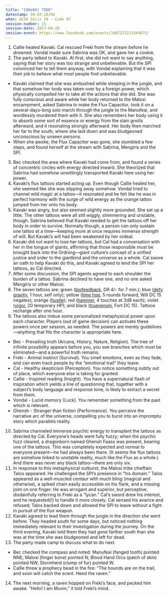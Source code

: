```yaml
---
title: "[06e04] TODO"
datestamp: 50-03-28/04
when: AC50 Solis 28 - Cudo 07
session-number: 15
session-date: 2017-04-28
session-event: https://www.facebook.com/events/1467272213344875/
---
```


1. Callie healed Kavaki. Cal rescued Freki from the stream before he drowned. Vondal made sure Sabrina was OK, and gave her a cookie.
2. The party talked to Kavaki. At first, she did not want to say anything, saying that her story was too strange and unbelievable. But the SPI convinced her to tell them anyway, with Vondal explaining that it was their job to believe what most people find unbelievable.

  * Kavaki claimed that she was ambushed while sleeping in the jungle, and that somehow her body was taken over by a foreign power, which physically compelled her to take all the actions that she did. She was fully conscious and aware while her body returned to the Malosi encampment, asked Sabrina to make the Flux Capacitor, took it on a several-days-long solo march through the jungle to the Manufeai, and wordlessly murdered them with it. She also remembers her body using it to absorb some sort of essence or energy from the slain gnolls afterward, and it resonating strongly afterward. Her body then marched her far to the south, where she laid down and was bludgeoned unconscious by unseen persons.
  * When she awoke, the Flux Capacitor was gone, she stumbled a few steps, and found herself at the stream with Sabrina, Mengiris and the SPI.

3. Bec checked the area where Kavaki had come from, and found a series of concentric circles with energy directed inward. She theorized that Sabrina had somehow unwittingly transported Kavaki here using her power.
4. Kavaki’s flux tattoos started acting up. Even though Callie healed her, she seemed like she was slipping away somehow. Vondal tried to channel wild magic at a tattoo—it resonated and he felt like he was in perfect harmony with the surge of wild energy as the orange tattoo jumped from her onto his body.
5. Kavaki was angry, but also seemed slightly more grounded. She sat up a little. The other tattoos were all still wiggly, shimmering and unstable, though. Sabrina believed that Kavaki needed to get the tattoos off her body in order to survive. Normally though, a person can only sustain one tattoo at a time—keeping more at once requires immense strength of will. But Kavaki’s will had been weakened by her ordeal.
6. Kavaki did not want to lose her tattoos, but Cal had a conversation with her in the tongue of giants, affirming that those responsible must be brought back into the Ordning—giant culture’s concept of a unified justice and order to the giantkind and the universe as a whole. Cal swore an oath to help Kavaki do this, and Kavaki agreed to lend the SPI her tattoos, as Cal directed.
7. After some discussion, the SPI agents agreed to each shoulder the burden of a tattoo. Sabrina declined to have one, and no one asked Mengiris or other Malosi.
8. The seven tattoos are: green ([biofeedback](http://www.d20pfsrd.com/psionics-unleashed/psionic-powers/b/biofeedback), DR 4/- for 7 min.); blue ([defy gravity](http://www.d20pfsrd.com/psionics-unleashed/psionic-powers/d/defy-gravity), 1 hour, self only); yellow ([time hop](http://www.d20pfsrd.com/psionics-unleashed/psionic-powers/t/time-hop/), 5 rounds forward, Will DC 15 negates); orange ([hustle](http://www.d20pfsrd.com/psionics-unleashed/psionic-powers/h/hustle)); red ([hammer](http://www.d20pfsrd.com/psionics-unleashed/psionic-powers/h/hammer), 4 touches at 3d8 each); violet ([vigor](http://www.d20pfsrd.com/psionics-unleashed/psionic-powers/v/vigor/), 20 temporary HP); and black ([truevenom](http://www.d20pfsrd.com/psionics-unleashed/psionic-powers/t/truevenom/), Fort DC 15). Tattoos recharge after one hour.
9. The tattoos also imbue some personalized metaphysical power upon each character. Players (out of game decision) can activate these powers once per session, as needed. The powers are merely guidelines—anything that fits the character is appropriate here.

  * Bec - Prevailing truth (Arcana, History, Nature, Religion). The tree of infinite possibility appears before you, you see branches which must be eliminated—and a powerful truth remains.
  * Freki - Animal instinct (Survival). You smell emotions, even as they fade, and can even track people by the “emotional trail” they leave.
  * Cal - Healthy skepticism (Perception). You notice something subtly out of place, which everyone else is taking for granted.
  * Callie - Inspired reading (Insight). You have a supernatural flash of inspiration which yields a line of questioning that, together with a subject’s body language and response tone, is likely to extract a secret from them.
  * Vondal - Lucid memory (Luck). You remember something from the past which is relevant.
  * Ghensh - Stranger than fiction (Performance). You perceive the narrative arc of the universe, compelling you to burst into an impromptu story which parallels reality.

10. Sabrina channeled immense psychic energy to transplant the tattoos as directed by Cal. Everyone’s heads went fully fuzzy; when the psychic fuzz cleared, a dragonborn named Ghensh Faass was present, bearing one of the tattoos. This was completely expected and normal to everyone present—he had always been there. (It seems the flux tattoos are somehow linked to unstable reality, much like the Flux as a whole.) And there was never any black tattoo—there are only six.
11. In response to this metaphysical outburst, the Malosi tribe chieftain Talos appeared. He challenged the SPI’s presence in “his domain.” Talos appeared as a well-muscled centaur with much bling (magical and otherwise), a spiked chain easily accessible on his flank, and a missing joint on one finger. He was arrogant and superior, but perceptive, disdainfully referring to Freki as a “lycan.” Cal’s sword drew his interest, and he requested(!) to handle it more closely. Cal sensed his avarice and refused; Talos backed down and allowed the SPI to leave without a fight in pursuit of the flux weapon.
12. Kavaki agreed to lead them through the jungle in the direction she went before. They headed south for some days, but noticed nothing immediately relevant to their investigation during the journey. On the third evening, Kavaki told them they had gone farther south than she was at the time she was bludgeoned and left for dead.
13. The party made camp to discuss what to do next.

  * Bec checked the compass and noted: Manufeai (fanged tooth) pointed NNE; Malosi (finger bone) pointed N; Blood Hand Orcs (patch of skin) pointed NW; Stormherd (clump of fur) pointed W.
  * Callie threw a prophecy bead in the fire: “The hounds are on the trail, and soon will catch the scent. Heed the raven.”

14. The next morning, a raven hopped on Freki’s face, and pecked him awake. “Hello! I am Munin,” it told Freki’s mind.
